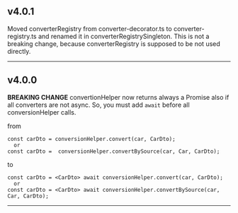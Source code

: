 ## **v4.0.1** 

Moved converterRegistry from converter-decorator.ts to converter-registry.ts and renamed it in converterRegistrySingleton.
This is not a breaking change, because converterRegistry is supposed to be not used directly.

---
## **v4.0.0** 

**BREAKING CHANGE** convertionHelper now returns always a Promise also if all converters are not async. So, you must add `await` before all conversionHelper calls.

from
```
const carDto = conversionHelper.convert(car, CarDto);
  or
const carDto =  conversionHelper.convertBySource(car, Car, CarDto);
```
to
```
const carDto = <CarDto> await conversionHelper.convert(car, CarDto);
  or
const carDto = <CarDto> await conversionHelper.convertBySource(car, Car, CarDto);
```

---

